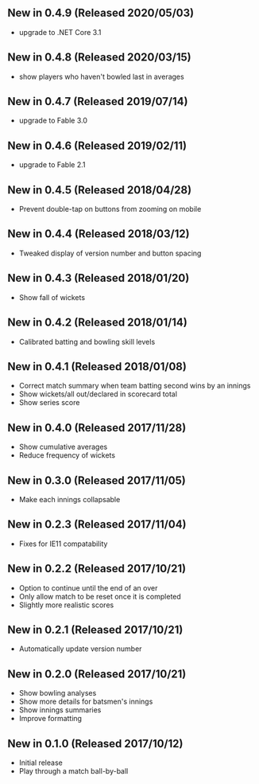 ## New in 0.4.9 (Released 2020/05/03)
* upgrade to .NET Core 3.1

## New in 0.4.8 (Released 2020/03/15)
* show players who haven't bowled last in averages

## New in 0.4.7 (Released 2019/07/14)
* upgrade to Fable 3.0

## New in 0.4.6 (Released 2019/02/11)
* upgrade to Fable 2.1

## New in 0.4.5 (Released 2018/04/28)
* Prevent double-tap on buttons from zooming on mobile

## New in 0.4.4 (Released 2018/03/12)
* Tweaked display of version number and button spacing

## New in 0.4.3 (Released 2018/01/20)
* Show fall of wickets

## New in 0.4.2 (Released 2018/01/14)
* Calibrated batting and bowling skill levels

## New in 0.4.1 (Released 2018/01/08)
* Correct match summary when team batting second wins by an innings
* Show wickets/all out/declared in scorecard total
* Show series score

## New in 0.4.0 (Released 2017/11/28)
* Show cumulative averages
* Reduce frequency of wickets

## New in 0.3.0 (Released 2017/11/05)
* Make each innings collapsable

## New in 0.2.3 (Released 2017/11/04)
* Fixes for IE11 compatability

## New in 0.2.2 (Released 2017/10/21)
* Option to continue until the end of an over
* Only allow match to be reset once it is completed
* Slightly more realistic scores

## New in 0.2.1 (Released 2017/10/21)
* Automatically update version number

## New in 0.2.0 (Released 2017/10/21)
* Show bowling analyses
* Show more details for batsmen's innings
* Show innings summaries
* Improve formatting

## New in 0.1.0 (Released 2017/10/12)
* Initial release
* Play through a match ball-by-ball
